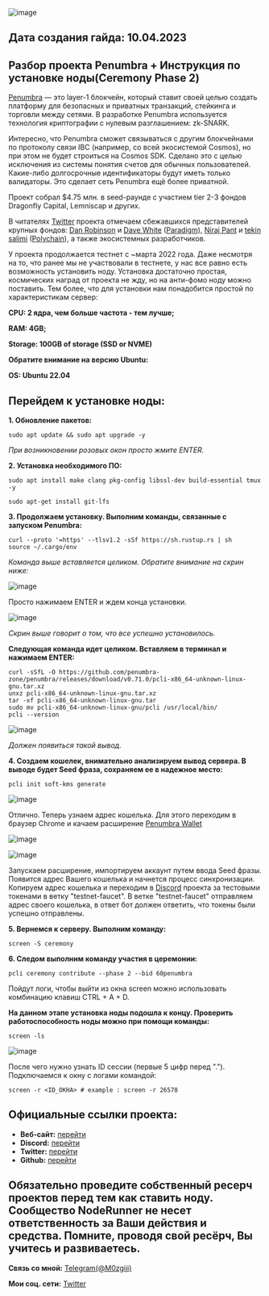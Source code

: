 ![image](https://github.com/Mozgiii9/PenumbraSetupTheNode/assets/74683169/6f15c932-475f-4087-a8d7-e2f423a5c549)


## Дата создания гайда: 10.04.2023


## Разбор проекта Penumbra + Инструкция по установке ноды(Ceremony Phase 2)


[Penumbra](https://penumbra.zone/) — это layer-1 блокчейн, который ставит своей целью создать платформу для безопасных и приватных транзакций, стейкинга и торговли между сетями. В разработке Penumbra используется технология криптографии с нулевым разглашением: zk-SNARK. 


Интересно, что Penumbra сможет связываться с другим блокчейнами по протоколу связи IBC (например, со всей экосистемой Cosmos), но при этом не будет строиться на Cosmos SDK. Сделано это с целью исключения из системы понятия счетов для обычных пользователей. Какие-либо долгосрочные идентификаторы будут иметь только валидаторы. Это сделает сеть Penumbra ещё более приватной. 

Проект собрал $4.75 млн. в seed-раунде с участием tier 2-3 фондов Dragonfly Capital, Lemniscap и других. 

В читателях [Twitter](https://twitter.com/penumbrazone) проекта отмечаем сбежавшихся представителей крупных фондов: [Dan Robinson](https://twitter.com/danrobinson) и [Dave White](https://twitter.com/_Dave__White_) ([Paradigm](https://twitter.com/paradigm)), [Niraj Pant](https://twitter.com/niraj) и [tekin salimi](https://twitter.com/tekinsalimi) ([Polychain](https://twitter.com/niraj)), а также экосистемных разработчиков. 

У проекта продолжается тестнет с ~марта 2022 года. Даже несмотря на то, что ранее мы не участвовали в тестнете, у нас все равно есть возможность установить ноду. Установка достаточно простая, космических наград от проекта не жду, но на анти-фомо ноду можно поставить. Тем более, что для установки нам понадобится простой по характеристикам сервер:

**CPU: 2 ядра, чем больше частота - тем лучше;**

**RAM: 4GB;**

**Storage: 100GB of storage (SSD or NVME)**

**Обратите внимание на версию Ubuntu:**

**OS: Ubuntu 22.04**

## Перейдем к установке ноды:

**1. Обновление пакетов:**

```
sudo apt update && sudo apt upgrade -y
```

*При возникновении розовых окон просто жмите ENTER.*

**2. Установка необходимого ПО:**

```
sudo apt install make clang pkg-config libssl-dev build-essential tmux -y
```

```
sudo apt-get install git-lfs
```

**3. Продолжаем установку. Выполним команды, связанные с запуском Penumbra:**

```
curl --proto '=https' --tlsv1.2 -sSf https://sh.rustup.rs | sh
source ~/.cargo/env
```

*Команда выше вставляется целиком. Обратите внимание на скрин ниже:*

![image](https://github.com/Mozgiii9/PenumbraSetupTheNode/assets/74683169/3385acb4-97c2-4522-9d77-192603f52694)

Просто нажимаем ENTER и ждем конца установки.

![image](https://github.com/Mozgiii9/PenumbraSetupTheNode/assets/74683169/51c9996d-9666-4ad1-985d-d2500fd0bb54)

*Скрин выше говорит о том, что все успешно установилось.*

**Следующая команда идет целиком. Вставляем в терминал и нажимаем ENTER:**

```
curl -sSfL -O https://github.com/penumbra-zone/penumbra/releases/download/v0.71.0/pcli-x86_64-unknown-linux-gnu.tar.xz
unxz pcli-x86_64-unknown-linux-gnu.tar.xz
tar -xf pcli-x86_64-unknown-linux-gnu.tar
sudo mv pcli-x86_64-unknown-linux-gnu/pcli /usr/local/bin/
pcli --version
```

![image](https://github.com/Mozgiii9/PenumbraSetupTheNode/assets/74683169/6c7fcbbb-8295-45ac-ac8b-751c8913260a)

*Должен появиться такой вывод.*

**4. Создаем кошелек, внимательно анализируем вывод сервера. В выводе будет Seed фраза, сохраняем ее в надежное место:**

```
pcli init soft-kms generate
```

![image](https://github.com/Mozgiii9/PenumbraSetupTheNode/assets/74683169/d6c8f65f-3cae-43c8-8b2a-4678784e33b8)


Отлично. Теперь узнаем адрес кошелька. Для этого переходим в браузер Chrome и качаем расширение [Penumbra Wallet](https://chromewebstore.google.com/detail/penumbra-wallet/lkpmkhpnhknhmibgnmmhdhgdilepfghe)

![image](https://github.com/Mozgiii9/PenumbraSetupTheNode/assets/74683169/1afd8f1a-ddcc-41aa-8deb-b1caf289380b)

![image](https://github.com/Mozgiii9/PenumbraSetupTheNode/assets/74683169/488be2e6-2e47-4009-b256-63d5a02d6ea6)

Запускаем расширение, импортируем аккаунт путем ввода Seed фразы. Появится адрес Вашего кошелька и начнется процесс синхронизации. Копируем адрес кошелька и переходим в [Discord](https://discord.com/invite/GZqQXuZVqx) проекта за тестовыми токенами в ветку "testnet-faucet". В ветке "testnet-faucet" отправляем адрес своего кошелька, в ответ бот должен ответить, что токены были успешно отправлены. 

**5. Вернемся к серверу. Выполним команду:**

```
screen -S ceremony
```

**6. Следом выполним команду участия в церемонии:**

```
pcli ceremony contribute --phase 2 --bid 60penumbra
```

Пойдут логи, чтобы выйти из окна screen можно использовать комбинацию клавиш CTRL + A + D.

**На данном этапе установка ноды подошла к концу. Проверить работоспособность ноды можно при помощи команды:**

```
screen -ls
```

![image](https://github.com/Mozgiii9/PenumbraSetupTheNode/assets/74683169/3e7dd20e-5f6e-45e0-8e1b-0a72f5132b79)


После чего нужно узнать ID сессии (первые 5 цифр перед "."). Подключаемся к окну с логами командой:

```
screen -r <ID_ОКНА> # example : screen -r 26578
```

## Официальные ссылки проекта:

- **Веб-сайт:** [перейти](https://penumbra.zone/)
- **Discord:** [перейти](https://discord.gg/GZqQXuZVqx)
- **Twitter:** [перейти](https://twitter.com/penumbrazone)
- **Github:** [перейти](https://github.com/penumbra-zone)

## Обязательно проведите собственный ресерч проектов перед тем как ставить ноду. Сообщество NodeRunner не несет ответственность за Ваши действия и средства. Помните, проводя свой ресёрч, Вы учитесь и развиваетесь.

**Связь со мной:** [Telegram(@M0zgiii)](https://t.me/m0zgiii)

**Мои соц. сети:** [Twitter](https://twitter.com/m0zgiii)


